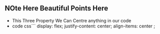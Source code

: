 ## NOte Here Beautiful Points Here
- This Three Property We Can Centre anything in our code
- code 
css```
display: flex;
    justify-content: center;
    align-items: center ;
```